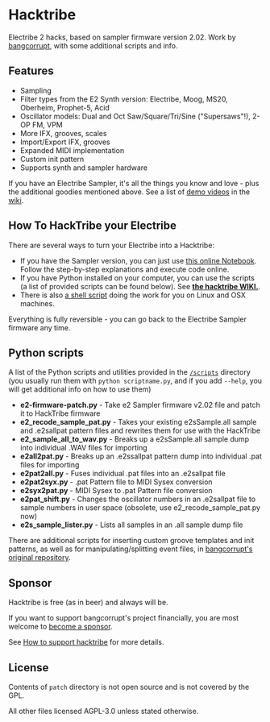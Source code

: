 # Hacktribe
Electribe 2 hacks, based on sampler firmware version 2.02. Work by [bangcorrupt](https://github.com/bangcorrupt), with some additional scripts and info.

## Features
- Sampling
- Filter types from the E2 Synth version: Electribe, Moog, MS20, Oberheim, Prophet-5, Acid
- Oscillator models: Dual and Oct Saw/Square/Tri/Sine ("Supersaws"!), 2-OP FM, VPM 
- More IFX, grooves, scales
- Import/Export IFX, grooves
- Expanded MIDI implementation
- Custom init pattern
- Supports synth and sampler hardware

If you have an Electribe Sampler, it's all the things you know and love - plus the additional goodies mentioned above. See a list of [demo videos](https://github.com/bangcorrupt/hacktribe/wiki/Features#demo-videos) in the [wiki](https://github.com/bangcorrupt/hacktribe/wiki).

## How To HackTribe your Electribe

There are several ways to turn your Electribe into a Hacktribe: 
- If you have the Sampler version, you can just use [this online Notebook](./scripts/HackTribing_Notebook.ipynb). Follow the step-by-step explanations and execute code online. 
- If you have Python installed on your computer, you can use the scripts (a list of provided scripts can be found below). See **[the hacktribe WIKI.](https://github.com/bangcorrupt/hacktribe/wiki/How-To#Firmware-Patch)**.
- There is also [a shell script](https://github.com/untergeekDE/hacktribe/blob/main/scripts/hacktribe-tutorial.sh) doing the work for you on Linux and OSX machines. 

Everything is fully reversible - you can go back to the Electribe Sampler firmware any time. 

## Python scripts

A list of the Python scripts and utilities provided in the [```/scripts```](./scripts) directory (you usually run them with ```python scriptname.py```, and if you add ```--help```, you will get additional info on how to use them) 

- **e2-firmware-patch.py** - Take e2 Sampler firmware v2.02 file and patch it to HackTribe firmware
- **e2_recode_sample_pat.py** - Takes your existing e2sSample.all sample and .e2sallpat pattern files and rewrites them for use with the HackTribe
- **e2_sample_all_to_wav.py** - Breaks up a e2sSample.all sample dump into individual .WAV files for importing
- **e2all2pat.py** - Breaks up an .e2ssallpat pattern dump into individual .pat files for importing
- **e2pat2all.py** - Fuses individual .pat files into an .e2sallpat file
- **e2pat2syx.py** - .pat Pattern file to MIDI Sysex conversion
- **e2syx2pat.py** - MIDI Sysex to .pat Pattern file conversion
- **e2pat_shift.py** - Changes the oscillator numbers in an .e2sallpat file to sample numbers in user space (obsolete, use e2_recode_sample_pat.py now)
- **e2s_sample_lister.py** - Lists all samples in an .all sample dump file

There are additional scripts for inserting custom groove templates and init patterns, as well as for manipulating/splitting event files, in [bangcorrupt's original repository](https://github.com/bangcorrupt/hacktribe/tree/main/scripts).  

## Sponsor
Hacktribe is free (as in beer) and always will be.  

If you want to support bangcorrupt's project financially, you are most welcome to [become a sponsor](https://github.com/sponsors/bangcorrupt).  

See [How to support hacktribe](https://github.com/bangcorrupt/hacktribe/discussions/63) for more details.

## License
Contents of `patch` directory is not open source and is not covered by the GPL.

All other files licensed AGPL-3.0 unless stated otherwise.
